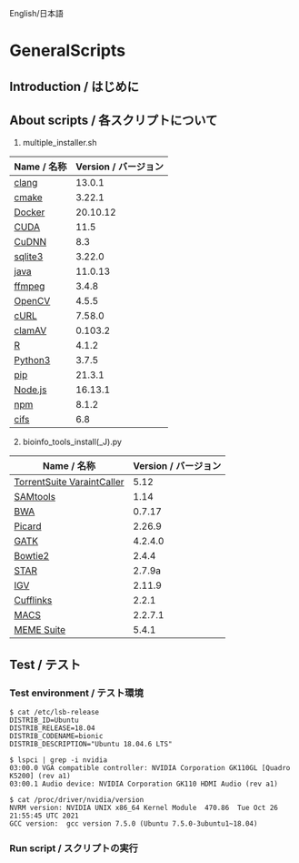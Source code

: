 English/日本語
# GeneralScripts
## Introduction / はじめに


## About scripts / 各スクリプトについて

1. multiple_installer.sh


|Name / 名称|Version / バージョン|
|---|---|
|[clang](https://github.com/llvm/llvm-project)|13.0.1|
|[cmake](https://cmake.org/)|3.22.1|
|[Docker](https://docs.docker.com/)|20.10.12|
|[CUDA](https://developer.nvidia.com/cuda-toolkit)|11.5|
|[CuDNN](https://developer.nvidia.com/cudnn)|8.3|
|[sqlite3](https://www.sqlite.org/index.html)|3.22.0|
|[java](https://openjdk.java.net/)|11.0.13|
|[ffmpeg](https://ffmpeg.org/)|3.4.8|
|[OpenCV](https://opencv.org/)|4.5.5|
|[cURL](https://curl.se/)|7.58.0|
|[clamAV](http://www.clamav.net/)|0.103.2|
|[R](https://www.r-project.org/)|4.1.2|
|[Python3](https://www.python.org/)|3.7.5|
|[pip](https://pypi.org/project/pip/)|21.3.1|
|[Node.js](https://nodejs.org/ja/)|16.13.1|
|[npm](https://www.npmjs.com/)|8.1.2|
|[cifs](http://cifs.com/jp/)|6.8|

2. bioinfo_tools_install(_J).py

|Name / 名称|Version / バージョン|
|---|---|
|[TorrentSuite VaraintCaller](http://updates.iontorrent.com/tvc_standalone/)|5.12|
|[SAMtools](https://github.com/samtools/samtools)|1.14|
|[BWA](https://sourceforge.net/projects/bio-bwa/files/)|0.7.17|
|[Picard](https://broadinstitute.github.io/picard/)|2.26.9|
|[GATK](https://gatk.broadinstitute.org/hc/en-us)|4.2.4.0|
|[Bowtie2](http://bowtie-bio.sourceforge.net/bowtie2/index.shtml)|2.4.4|
|[STAR](https://github.com/alexdobin/STAR)|2.7.9a|
|[IGV](https://software.broadinstitute.org/software/igv/)|2.11.9|
|[Cufflinks](https://github.com/cole-trapnell-lab/cufflinks)|2.2.1|
|[MACS](https://github.com/macs3-project/MACS)|2.2.7.1|
|[MEME Suite](https://meme-suite.org/meme/)|5.4.1|

## Test / テスト
### Test environment / テスト環境
```
$ cat /etc/lsb-release
DISTRIB_ID=Ubuntu
DISTRIB_RELEASE=18.04
DISTRIB_CODENAME=bionic
DISTRIB_DESCRIPTION="Ubuntu 18.04.6 LTS"

$ lspci | grep -i nvidia
03:00.0 VGA compatible controller: NVIDIA Corporation GK110GL [Quadro K5200] (rev a1)
03:00.1 Audio device: NVIDIA Corporation GK110 HDMI Audio (rev a1)

$ cat /proc/driver/nvidia/version
NVRM version: NVIDIA UNIX x86_64 Kernel Module  470.86  Tue Oct 26 21:55:45 UTC 2021
GCC version:  gcc version 7.5.0 (Ubuntu 7.5.0-3ubuntu1~18.04)
```
### Run script / スクリプトの実行


